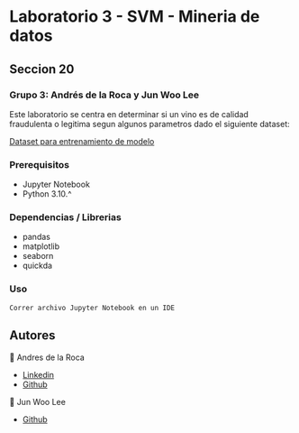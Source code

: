 # Laboratorio 3 - SVM - Mineria de datos
## Seccion 20
### Grupo 3: Andrés de la Roca y Jun Woo Lee

Este laboratorio se centra en determinar si un vino es de calidad fraudulenta o legitima segun algunos parametros dado el siguiente dataset: 

[Dataset para entrenamiento de modelo](./wine_fraud.csv)

### Prerequisitos
- Jupyter Notebook
- Python 3.10.^

### Dependencias / Librerias
- pandas
- matplotlib
- seaborn
- quickda

### Uso
```
Correr archivo Jupyter Notebook en un IDE 
```

## Autores
👤 Andres de la Roca  
- <a href = "https://www.linkedin.com/in/andr%C3%A8s-de-la-roca-pineda-10a40319b/">Linkedin</a> 
- <a href="https://github.com/andresdlRoca">Github</a>  

👤 Jun Woo Lee
- <a href="https://github.com/jwlh00">Github</a>  
